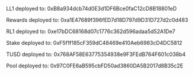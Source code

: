 LL1 deployed to: 0xB8a934dcb74d0E3d1DF6Bce0faC12cD8B18801eD

Rewards deployed to: 0xa1E47689f396fED7d18D797d9D31D727d2c0d483

RL1 deployed to: 0xe17bDC68168d07c1776c362d596adaa5d52A1De7

Stake deployed to: 0xF5f1f185cF359dC48469e410Aeb6983cD4DC5812

TUSD deployed to: 0x768AF58E63775354938e9F3FEdB764F601c038b4

Pool deployed to: 0x97C0FE6aB595cbFD50ad3860DA5B2017d8B35c2E
